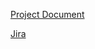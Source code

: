 [Project Document](https://docs.google.com/document/d/1qvKRpxlpYWQecKnf5UdRj4bNGQpMqiRhFnZRe6c1OKo/edit?usp=sharing)

[Jira](https://cs440proj.atlassian.net/jira/software/projects/CS440/boards/1)

